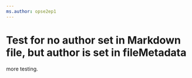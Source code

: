 ```yaml
---
ms.author: opse2ep1
---
```

# Test for no author set in Markdown file, but author is set in fileMetadata

more testing.
